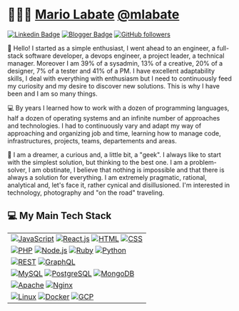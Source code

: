 # 👨🏻‍💻 [Mario Labate](https://github.com/mlabate) [@mlabate](https://github.com/mlabate)

[![Linkedin Badge](https://img.shields.io/badge/-Mario%20Labate-blue?style=social&logo=Linkedin&logoColor=blue&link=https://www.linkedin.com/in/mlabate/)](https://www.linkedin.com/in/mlabate/) 
[![Blogger Badge](https://img.shields.io/badge/-TheWrongThinkingDude-f57c00?style=social&logo=Blogger&logoColor=f57c00&link=https://thewrongthinkingdude.blogspot.com/)](https://thewrongthinkingdude.blogspot.com/) 
[![GitHub followers](https://img.shields.io/github/followers/mlabate?label=Follow&style=social)](https://github.com/mlabate/?tab=follow) 

:wave: Hello! I started as a simple enthusiast, I went ahead to an engineer, a full-stack software developer, a devops engineer, a project leader, a technical manager. Moreover I am 39% of a sysadmin, 13% of a creative, 20% of a designer, 7% of a tester and 41% of a PM.
I have excellent adaptability skills, I deal with everything with enthusiasm but I need to continuously feed my curiosity and my desire to discover new solutions. This is why I have been and I am so many things.

💻 By years I learned how to work with a dozen of programming languages, half a dozen of operating systems and an infinite number of approaches and technologies. I had to continuously vary and adapt my way of approaching and organizing job and time, learning how to manage code, infrastructures, projects, teams, departements and areas.

👀 I am a dreamer, a curious and, a little bit, a "geek". I always like to start with the simplest solution, but thinking to the best one.
I am a problem-solver, I am obstinate, I believe that nothing is impossible and that there is always a solution for everything.
I am extremely pragmatic, rational, analytical and, let's face it, rather cynical and disillusioned.
I'm interested in technology, photography and "on the road" traveling.

## 💻 My Main Tech Stack

<!-- START OF PROFILE STACK, DO NOT REMOVE -->
| |
|-|
| [![JavaScript](https://img.shields.io/static/v1?label=&message=JavaScript&color=F1E05A&logo=javascript&logoColor=FFFFFF)](https://developer.mozilla.org/en-US/docs/Web/JavaScript) [![React.js](https://img.shields.io/static/v1?label=&message=React.js&color=61dafb&logo=react&logoColor=FFFFFF)](https://reactjs.org/) [![HTML](https://img.shields.io/static/v1?label=&message=HTML&color=ff751a&logo=HTML5&logoColor=FFFFFF)](https://developer.mozilla.org/en-US/docs/Web/Guide/HTML/HTML5) [![CSS](https://img.shields.io/static/v1?label=&message=CSS&color=1e90ff&logo=css3&logoColor=FFFFFF)](https://developer.mozilla.org/en-US/docs/Web/CSS) |
| [![PHP](https://img.shields.io/static/v1?label=&message=PHP&color=8892bf&logo=php&logoColor=FFFFFF)](https://www.php.net/) [![Node.js](https://img.shields.io/static/v1?label=&message=Node.js&color=47d147&logo=node.js&logoColor=FFFFFF)](https://nodejs.org/) [![Ruby](https://img.shields.io/static/v1?label=&message=Ruby&color=CC342D&logo=ruby&logoColor=FFFFFF)](https://www.ruby-lang.org/) [![Python](https://img.shields.io/static/v1?label=&message=Python&color=ffd343&logo=python&logoColor=FFFFFF)](https://www.python.org/) |
| [![REST](https://img.shields.io/static/v1?label=&message=Rest&color=666666&logo=swagger&logoColor=FFFFFF)](https://en.wikipedia.org/wiki/Representational_state_transfer) [![GraphQL](https://img.shields.io/static/v1?label=&message=GraphQL&color=e00097&logo=graphql&logoColor=FFFFFF)](https://graphql.org/) |
| [![MySQL](https://img.shields.io/static/v1?label=&message=MySQL&color=00758f&logo=mysql&logoColor=FFFFFF)](https://www.mysql.com/) [![PostgreSQL](https://img.shields.io/static/v1?label=&message=PostgreSQL&color=336791&logo=postgresql&logoColor=FFFFFF)](https://www.postgresql.org/) [![MongoDB](https://img.shields.io/static/v1?label=&message=MongoDB&color=116149&logo=mongodb&logoColor=FFFFFF)](https://www.mongodb.com/)  |
| [![Apache](https://img.shields.io/static/v1?label=&message=Apache&color=d22129&logo=apache&logoColor=FFFFFF)](https://apache.org/) [![Nginx](https://img.shields.io/static/v1?label=&message=Nginx&color=009900&logo=nginx&logoColor=FFFFFF)](https://nginx.org/) |
| [![Linux](https://img.shields.io/static/v1?label=&message=Linux&color=000000&logo=linux&logoColor=FFFFFF)](https://www.linux.org/) [![Docker](https://img.shields.io/static/v1?label=&message=Docker&color=2c99eb&logo=docker&logoColor=FFFFFF)](https://www.docker.com/) [![GCP](https://img.shields.io/static/v1?label=&message=GoogleCloud&color=1a73e8&logo=googlecloud&logoColor=FFFFFF)](https://www.linux.org/) |
<!-- END OF PROFILE STACK, DO NOT REMOVE -->
